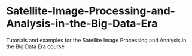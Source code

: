 # Satellite-Image-Processing-and-Analysis-in-the-Big-Data-Era
Tutorials and examples for the Satellite Image Processing and Analysis in the Big Data Era course

